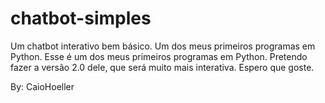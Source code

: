 # chatbot-simples
Um chatbot interativo bem básico. Um dos meus primeiros programas em Python.
Esse é um dos meus primeiros programas em Python. Pretendo fazer a versão 2.0 dele, que será muito mais interativa. 
Espero que goste.

By: CaioHoeller
